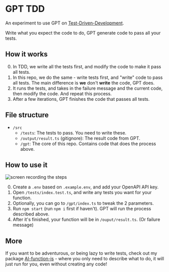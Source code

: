 # GPT TDD

An experiment to use GPT on [Test-Driven-Development](https://en.wikipedia.org/wiki/Test-driven_development).

Write what you expect the code to do, GPT generate code to pass all your tests.

## How it works

0. In TDD, we write all the tests first, and modify the code to make it pass all tests.
1. In this repo, we do the same - write tests first, and "write" code to pass all tests. The main difference is **we** don't **write** the code, GPT does.
1. It runs the tests, and takes in the failure message and the current code, then modify the code. And repeat this process.
1. After a few iterations, GPT finishes the code that passes all tests.

## File structure

- `/src`
  - `/tests`: The tests to pass. You need to write these.
  - `/output/result.ts` (gitignore): The result code from GPT.
  - `/gpt`: The core of this repo. Contains code that does the process above.

## How to use it

![screen recording the steps](./screen_recording.gif)

0. Create a `.env` based on `.example.env`, and add your OpenAPI API key.
1. Open `/tests/index.test.ts`, and write any tests you want for your function.
1. Optionally, you can go to `/gpt/index.ts` to tweak the 2 parameters.
1. Run `npm start` (run `npm i` first if haven't). GPT will run the process described above.
1. After it's finished, your function will be in `/ouput/result.ts`. (Or failure message)

## More

If you want to be adventurous, or being lazy to write tests, check out my package [AI-function-js](https://www.npmjs.com/package/ai-function-js) - where you only need to describe what to do, it will just run for you, even without creating any code!
